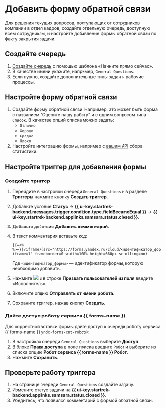 # Добавить форму обратной связи

Для решения текущих вопросов, поступающих от сотрудников компании в отдел кадров, создайте отдельную очередь, доступную всем сотрудникам, и настройте добавление формы обратной связи по факту закрытия задачи.

## Создайте очередь

1. [Создайте очередь](manager/create-queue.md) с помощью шаблона «Начните прямо сейчас». 
1. В качестве имени укажите, например, `General Questions`. 
1. Если нужно, создайте дополнительные типы задач и рабочие процессы.

## Настройте форму обратной связи

1. Создайте форму обратной связи. Например, это может быть форма с названием "Оцените нашу работу" и с одним вопросом типа `Список`. В качестве опций списка можно задать:
	- `Отлично`
	- `Хорошо`
	- `Средне`
	- `Плохо`
1. Настройте интеграцию формы, например с [вашим API](../forms/send-request.md) сбора статистики.  

## Настройте триггер для добавления формы

### Создайте триггер

1. Перейдите в настройки очереди `General Questions` и в разделе **Триггеры** нажмите кнопку **Создать триггер**.
1. Добавьте условие **Статус** → **{{ ui-key.startrek-backend.messages.trigger.condition.type.fieldBecameEqual }}** → **{{ ui-key.startrek-backend.applinks.samsara.status.closed }}**.
1. Добавьте действие **Добавить комментарий**.
1. В текст комментария вставьте код:
   
   ```text
   {{=<% %>=}}/iframe/(src="https://forms.yandex.ru/cloud/<идентификатор_формы>/?iframe=1" frameborder=0 width=100% height=660px scrolling=no)
   ```
   Где `<идентификатор_формы>` — идентификатор формы, которую необходимо добавить.
1. Нажмите ![](../_assets/tracker/summon.png) и в строке **Призвать пользователей из поля** введите «Исполнитель».
1. Включите опцию **Отправлять от имени робота**.
1. Сохраните триггер, нажав кнопку **Создать**.

### Дайте доступ роботу сервиса {{ forms-name }}

Для корректной вставки формы дайте доступ к очереди роботу сервиса {{ forms-name }} `yndx-forms-cnt-robot@`:

1. В настройках очереди `General Questions` выберите **Доступ**.
1. В блоке **Права доступа** в поле поиска введите `Робот` и выберите из списка опцию **Робот сервиса {{ forms-name }} Робот**. 
1. Нажмите **Сохранить**.

## Проверьте работу триггера

1. На странице очереди `General Questions` создайте задачу.
1. Измените статус задачи на **{{ ui-key.startrek-backend.applinks.samsara.status.closed }}**.
1. Убедитесь, что появился комментарий с формой обратной связи.